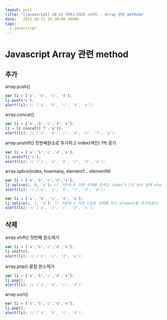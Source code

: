 ```yaml
---
layout: post
title: "[javascript] 10-21 자바스크립트 스터디 - Array 관련 methods"
date:   2021-10-21 18:30:00 +0900
tags:
  - javascript
---
```


# Javascript Array 관련 method

## 추가

array.push()

```jsx
var li = ['a', 'b', 'c', 'd'];
li.push('e');
alert(li); // ['a', 'b', 'c', 'd', 'e'];
```

array.concat()

```jsx
var li = ['a','b','c','d','e'];
li = li.concat(['f','g']);
alert(li); // ['a', 'b', 'c', 'd', 'e', 'f', 'g'];
```

array.unshift() 첫번째원소로 추가하고 index(색인) 1씩 증가

```jsx
var li = ['a','b','c','d','e'];
li.unshift('z');
alert(li); // ['z', 'a', 'b', 'c', 'd', 'e'];
```

array.splice(index, howmany, element1... elementN)

```jsx
var li = ['a','b','c','d','e'];
li.splice(1, 0, 'z'); // 가운데 0 이면 삭제를 안하고 index가 1인 원소 앞에 element를 추가하겠다.
alert(li); // ['a', 'z', 'b', 'c', 'd', 'e'];

var li = ['a', 'b', 'c', 'd', 'e'];
li.splice(1, 1, 'z'); // 가운데 1 이면 1만큼 삭제를 하고 element를 추가하겠다.
alert(li); // ['a', 'z', 'c', 'd', 'e'];
```

## 삭제

array.shift() 첫번째 원소제거

```jsx
var li = ['a','b','c','d','e'];
li.shift();
alert(li); // ['b', 'c', 'd', 'e'];
```

array.pop() 끝점 원소제거

```jsx
var li = ['a','b','c','d','e'];
li.pop();
alert(li); // ['a', 'b', 'c', 'd'];
```

array.sort()

```jsx
var li = ['a','b','c','d','e'];
li.pop();
alert(li); // ['a', 'b', 'c', 'd'];
```